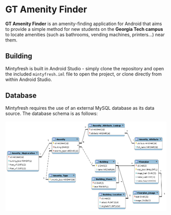 # GT Amenity Finder
**GT Amenity Finder** is an amenity-finding application for Android that aims to provide a simple method for new students on the **Georgia Tech campus** to locate amenities (such as bathrooms, vending machines, printers...) near them. 

## Building
Mintyfresh is built in Android Studio - simply clone the repository and open the included `mintyfresh.iml` file to open the project, or clone directly from within Android Studio.

## Database
Mintyfresh requires the use of an external MySQL database as its data source. The database schema is as follows: <br><br>
<img src="https://raw.githubusercontent.com/CS4911-4901/mintyfresh/master/schema.png" />

